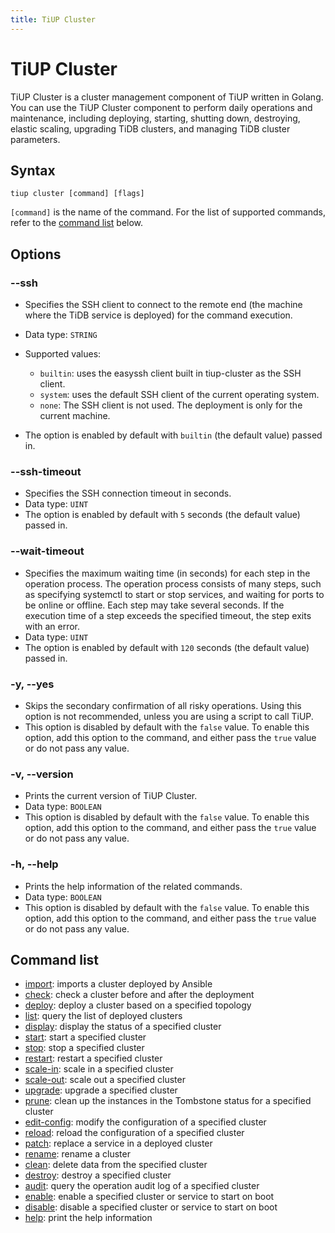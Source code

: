 ```yaml
---
title: TiUP Cluster
---
```


# TiUP Cluster

TiUP Cluster is a cluster management component of TiUP written in Golang. You can use the TiUP Cluster component to perform daily operations and maintenance, including deploying, starting, shutting down, destroying, elastic scaling, upgrading TiDB clusters, and managing TiDB cluster parameters.

## Syntax

```shell
tiup cluster [command] [flags]
```

`[command]` is the name of the command. For the list of supported commands, refer to the [command list](#command-list) below.

## Options

### --ssh

- Specifies the SSH client to connect to the remote end (the machine where the TiDB service is deployed) for the command execution.
- Data type: `STRING`
- Supported values:

  - `builtin`: uses the easyssh client built in tiup-cluster as the SSH client.
  - `system`: uses the default SSH client of the current operating system.
  - `none`: The SSH client is not used. The deployment is only for the current machine.

- The option is enabled by default with `builtin` (the default value) passed in.

### --ssh-timeout

- Specifies the SSH connection timeout in seconds.
- Data type: `UINT`
- The option is enabled by default with `5` seconds (the default value) passed in.

### --wait-timeout

- Specifies the maximum waiting time (in seconds) for each step in the operation process. The operation process consists of many steps, such as specifying systemctl to start or stop services, and waiting for ports to be online or offline. Each step may take several seconds. If the execution time of a step exceeds the specified timeout, the step exits with an error.
- Data type: `UINT`
- The option is enabled by default with `120` seconds (the default value) passed in.

### -y, --yes

- Skips the secondary confirmation of all risky operations. Using this option is not recommended, unless you are using a script to call TiUP.
- This option is disabled by default with the `false` value. To enable this option, add this option to the command, and either pass the `true` value or do not pass any value.

### -v, --version

- Prints the current version of TiUP Cluster.
- Data type: `BOOLEAN`
- This option is disabled by default with the `false` value. To enable this option, add this option to the command, and either pass the `true` value or do not pass any value.

### -h, --help

- Prints the help information of the related commands.
- Data type: `BOOLEAN`
- This option is disabled by default with the `false` value. To enable this option, add this option to the command, and either pass the `true` value or do not pass any value.

## Command list

- [import](/tiup/tiup-component-cluster-import.md): imports a cluster deployed by Ansible
- [check](/tiup/tiup-component-cluster-check.md): check a cluster before and after the deployment
- [deploy](/tiup/tiup-component-cluster-deploy.md): deploy a cluster based on a specified topology
- [list](/tiup/tiup-component-cluster-list.md): query the list of deployed clusters
- [display](/tiup/tiup-component-cluster-display.md): display the status of a specified cluster
- [start](/tiup/tiup-component-cluster-start.md): start a specified cluster
- [stop](/tiup/tiup-component-cluster-stop.md): stop a specified cluster
- [restart](/tiup/tiup-component-cluster-restart.md): restart a specified cluster
- [scale-in](/tiup/tiup-component-cluster-scale-in.md): scale in a specified cluster
- [scale-out](/tiup/tiup-component-cluster-scale-out.md): scale out a specified cluster
- [upgrade](/tiup/tiup-component-cluster-upgrade.md): upgrade a specified cluster
- [prune](/tiup/tiup-component-cluster-prune.md): clean up the instances in the Tombstone status for a specified cluster
- [edit-config](/tiup/tiup-component-cluster-edit-config.md): modify the configuration of a specified cluster
- [reload](/tiup/tiup-component-cluster-reload.md): reload the configuration of a specified cluster
- [patch](/tiup/tiup-component-cluster-patch.md): replace a service in a deployed cluster
- [rename](/tiup/tiup-component-cluster-rename.md): rename a cluster
- [clean](/tiup/tiup-component-cluster-clean.md): delete data from the specified cluster
- [destroy](/tiup/tiup-component-cluster-destroy.md): destroy a specified cluster
- [audit](/tiup/tiup-component-cluster-audit.md): query the operation audit log of a specified cluster
- [enable](/tiup/tiup-component-cluster-enable.md): enable a specified cluster or service to start on boot
- [disable](/tiup/tiup-component-cluster-disable.md): disable a specified cluster or service to start on boot
- [help](/tiup/tiup-component-cluster-help.md): print the help information
